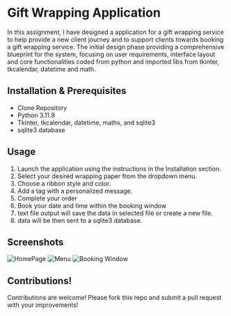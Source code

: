 # Gift Wrapping Application

In this assignment, I have designed a application for a gift wrapping service to help provide a new client journey and to support clients towards booking a gift wrapping service. The initial design phase providing a comprehensive blueprint for the system, focusing on user requirements, interface layout and core functionalities coded from python and imported libs from tkinter, tkcalendar, datetime and math. 

## Installation & Prerequisites
 - Clone Repository 
 - Python 3.11.9
 - Tkinter, tkcalendar, datetime, maths, and sqlite3
 - sqlite3 database

## Usage
1. Launch the application using the instructions in the Installation section.
2. Select your desired wrapping paper from the dropdown menu.
3. Choose a ribbon style and color.
4. Add a tag with a personalized message.
5. Complete your order 
6. Book your date and time within the booking window
7. text file output will save the data in selected file or create a new file.
8. data will be then sent to a sqlite3 database. 

## Screenshots
![HomePage](https://github.com/user-attachments/assets/33471980-4c9b-46e1-bc2b-0fd1ae80c8e1)
![Menu](https://github.com/user-attachments/assets/f3609b41-31b3-4db9-97e1-4661d8ce41e1)
![Booking Window](https://github.com/user-attachments/assets/0ad23d3e-d79e-4c29-a72c-de00d9a414b3)

## Contributions!

Contributions are welcome! 
Please fork this repo and submit a pull request with your improvements!
